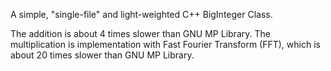A simple, "single-file" and light-weighted C++ BigInteger Class.

The addition is about 4 times slower than GNU MP Library.
The multiplication is implementation with Fast Fourier Transform (FFT), which is about 20 times slower than GNU MP Library.
